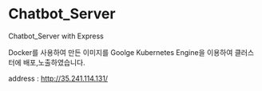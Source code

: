 # Chatbot_Server
Chatbot_Server with Express

Docker를 사용하여 만든 이미지를 Goolge Kubernetes Engine을 이용하여
클러스터에 배포,노출하였습니다. 

address : http://35.241.114.131/

